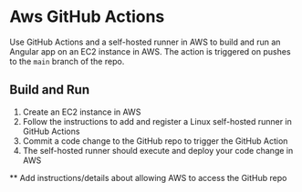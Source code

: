 # Aws GitHub Actions

Use GitHub Actions and a self-hosted runner in AWS to build and run an Angular app on an EC2 instance in AWS. The action is triggered on pushes to the `main` branch of the repo.

## Build and Run
1. Create an EC2 instance in AWS
1. Follow the instructions to add and register a Linux self-hosted runner in GitHub Actions
1. Commit a code change to the GitHub repo to trigger the GitHub Action
1. The self-hosted runner should execute and deploy your code change in AWS

** Add instructions/details about allowing AWS to access the GitHub repo
```
```
